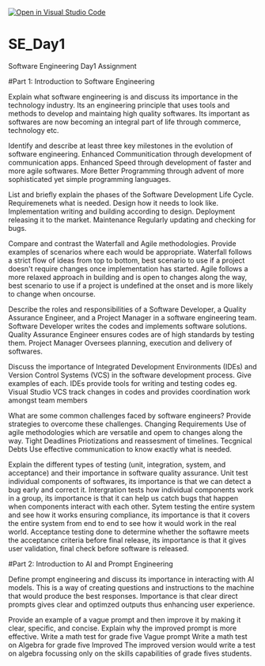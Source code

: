 [![Open in Visual Studio Code](https://classroom.github.com/assets/open-in-vscode-2e0aaae1b6195c2367325f4f02e2d04e9abb55f0b24a779b69b11b9e10269abc.svg)](https://classroom.github.com/online_ide?assignment_repo_id=15541364&assignment_repo_type=AssignmentRepo)
# SE_Day1
Software Engineering Day1 Assignment

#Part 1: Introduction to Software Engineering 

Explain what software engineering is and discuss its importance in the technology industry. 
Its an engineering principle that uses tools and methods to develop and maintaing high quality softwares. Its important as softwares are now becoming an integral part of life through commerce, technology etc.

Identify and describe at least three key milestones in the evolution of software engineering.
Enhanced Communitication through development of communication apps.
Enhanced Speed through development of faster and more agile softwares.
More Better Programming through advent of more sophisticated yet simple programming languages.

List and briefly explain the phases of the Software Development Life Cycle.
Requiremenets what is needed.
Design how it needs to look like.
Implementation writing and building according to design.
Deployment releasing it to the market.
Maintenance Regularly updating and checking for bugs.

Compare and contrast the Waterfall and Agile methodologies. Provide examples of scenarios where each would be appropriate.
Waterfall follows a strict flow of ideas from top to bottom, best scenario to use if a project doesn't require changes once implementation has started.
Agile follows a more relaxed approach in building and is open to changes along the way, best scenario to use if a project is undefined at the onset and is more likely to change when oncourse.

Describe the roles and responsibilities of a Software Developer, a Quality Assurance Engineer, and a Project Manager in a software engineering team.
Software Developer writes the codes and implements software solutions.
Quality Assurance Engineer ensures codes are of high standards by testing them.
Project Manager Oversees planning, execution and delivery of softwares.

Discuss the importance of Integrated Development Environments (IDEs) and Version Control Systems (VCS) in the software development process. Give examples of each.
IDEs provide tools for writing and testing codes eg. Visual Studio
VCS track changes in codes and provides coordination work amongst team members

What are some common challenges faced by software engineers? Provide strategies to overcome these challenges.
Changing Requirements Use of agile methodologies which are versatile and opem to changes along the way.
Tight Deadlines Priotizations and reassesment of timelines.
Tecgnical Debts Use effective communication to know exactly what is needed.

Explain the different types of testing (unit, integration, system, and acceptance) and their importance in software quality assurance.
Unit test individual components of softwares, its importance is that we can detect a bug early and correct it.
Intergration tests how individual components work in a group, its importance is that it can help us catch bugs that happen when components interact with each other.
Sytem testing the entire system and see how it works ensuring compliance, its importance is that it covers the entire system from end to end to see how it would work in the real world.
Acceptance testing done to determine whether the softawre meets the acceptance criteria before final release, its importance is that it gives user validation, final check before software is released.


#Part 2: Introduction to AI and Prompt Engineering


Define prompt engineering and discuss its importance in interacting with AI models.
This is a way of creating questions and instructions to the machine that would produce the best responses. Importance is that clear direct prompts gives clear and optimzed outputs thus enhancing user experience.

Provide an example of a vague prompt and then improve it by making it clear, specific, and concise. Explain why the improved prompt is more effective.
Write a math test for grade five Vague prompt
Write a math test on Algebra for grade five Improved
The improved version would write a test on algebra focussing only on the skills capabilities of grade fives students.

